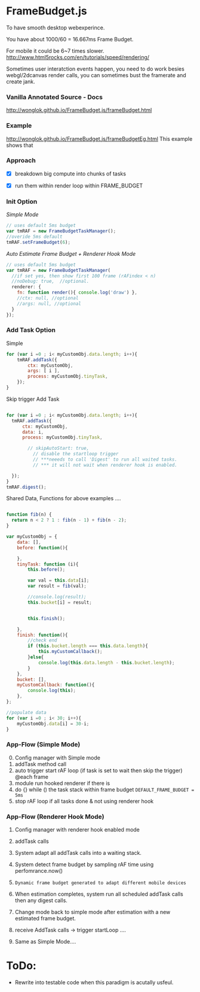 FrameBudget.js
==============
To have smooth desktop webexperince.

You have about 1000/60 = 16.667ms Frame Budget.

For mobile it could be 6~7 times slower.
http://www.html5rocks.com/en/tutorials/speed/rendering/

Sometimes user interatction events happen, you need to do work besies webgl/2dcanvas render calls, you can sometimes bust the framerate and create jank.


### Vanilla Annotated Source - Docs
http://wonglok.github.io/FrameBudget.js/frameBudget.html

### Example
http://wonglok.github.io/FrameBudget.js/frameBudgetEg.html
This example shows that


### Approach
- [x] breakdown big compute into chunks of tasks
- [x] run them within render loop within FRAME_BUDGET


### Init Option

*Simple Mode*
```js
// uses default 5ms budget
var tmRAF = new FrameBudgetTaskManager();
//overide 5ms default
tmRAF.setFrameBudget(6);
```

*Auto Estimate Frame Budget + Renderer Hook Mode*
```js
// uses default 5ms budget
var tmRAF = new FrameBudgetTaskManager(
  //if set yes, then show first 100 frame (rAFindex < n)
  //noDebug: true,  //optional.
  renderer: {
    fn: function render(){ console.log('draw') },
    //ctx: null, //optional
    //args: null, //optional
  }
});
```

### Add Task Option



Simple
```js
for (var i =0 ; i< myCustomObj.data.length; i++){
	tmRAF.addTask({
	    ctx: myCustomObj,
	    args: [ i ],
	    process: myCustomObj.tinyTask,
	});
}
```


Skip trigger Add Task
```js

for (var i =0 ; i< myCustomObj.data.length; i++){
  tmRAF.addTask({
      ctx: myCustomObj,
      data: i,
      process: myCustomObj.tinyTask,

        // skipAutoStart: true,
          // disable the startloop trigger
          // ***neeeds to call 'Digest' to run all waited tasks.
          // *** it will not wait when renderer hook is enabled.

  });
}
tmRAF.digest();
```

Shared Data, Functions for above examples ....
```js

function fib(n) {
  return n < 2 ? 1 : fib(n - 1) + fib(n - 2);
}

var myCustomObj = {
    data: [],
    before: function(){

    },
    tinyTask: function (i){
        this.before();

        var val = this.data[i];
        var result = fib(val);

        //console.log(result);
        this.bucket[i] = result;


        this.finish();

    },
    finish: function(){
    	//check end
        if (this.bucket.length === this.data.length){
            this.myCustomCallback();
        }else{
            console.log(this.data.length - this.bucket.length);
        }
    },
    bucket: [],
    myCustomCallback: function(){
        console.log(this);
    },
};

//populate data
for (var i =0 ; i< 30; i++){
    myCustomObj.data[i] = 30-i;
}
```

### App-Flow (Simple Mode)
0. Config manager with Simple mode
1. addTask method call
2. auto trigger start rAF loop (if task is set to wait then skip the trigger)
   @each frame
3. module run hooked renderer if there is
4. do {} while () the task stack within frame budget `DEFAULT_FRAME_BUDGET = 5ms`
5. stop rAF loop if all tasks done & not using renderer hook

### App-Flow (Renderer Hook Mode)
1. Config manager with renderer hook enabled mode
2. addTask calls
3. System adapt all addTask calls into a waiting stack.
4. System detect frame budget by sampling rAF time using perfomrance.now()
5. `Dynamic frame budget generated to adapt different mobile devices`
6. When estimation completes, system run all scheduled addTask calls then any digest calls.

7. Change mode back to simple mode after estimation with a new estimated frame budget.
8. receive AddTask calls -> trigger startLoop ....
9. Same as Simple Mode....




# ToDo:
-  Rewrite into testable code when this paradigm is acutally usfeul.
